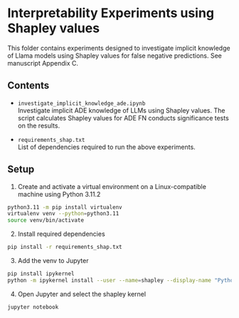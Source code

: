 # Interpretability Experiments using Shapley values

This folder contains experiments designed to investigate implicit knowledge of Llama models using Shapley values for false negative predictions. See manuscript Appendix C.

## Contents

- `investigate_implicit_knowledge_ade.ipynb`  
  Investigate implicit ADE knowledge of LLMs using Shapley values. The script calculates Shapley values for ADE FN conducts significance tests on the results.

- `requirements_shap.txt`  
  List of dependencies required to run the above experiments.

## Setup



1. Create and activate a virtual environment on a Linux-compatible machine using Python 3.11.2
```bash
python3.11 -m pip install virtualenv
virtualenv venv --python=python3.11
source venv/bin/activate      
```

2. Install required dependencies
```bash
pip install -r requirements_shap.txt
```

3. Add the venv to Jupyter
```bash
pip install ipykernel
python -m ipykernel install --user --name=shapley --display-name "Python (shapley)"
```

4. Open Jupyter and select the shapley kernel
```bash
jupyter notebook
```


